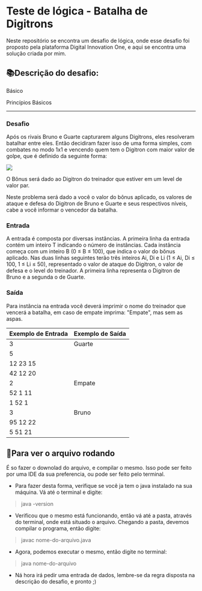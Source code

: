 # Teste de lógica - Batalha de Digitrons

Neste repositório se encontra um desafio de lógica, onde esse desafio foi proposto pela plataforma Digital Innovation One, e aqui se encontra uma solução criada por mim.


## 📚Descrição do desafio:

Básico

Princípios Básicos

----------

### Desafio

Após os rivais Bruno e Guarte capturarem alguns Digitrons, eles resolveram batalhar entre eles. Então decidiram fazer isso de uma forma simples, com combates no modo 1x1 e vencendo quem tem o Digitron com maior valor de golpe, que é definido da seguinte forma:

![](https://lh5.googleusercontent.com/nkdwBgMEOcRXbA8jUNJczbqvzJFIIP5blxvJ80AKtzNDVHzdJqgLdvxDfsD_Xoo1kazAg7qSXG4wxFgNlQt63WxNnknAwks2o1CIfZpalwBj29CpmYPU5rc_7w_VGxfPF0eRcMPJ)

O Bônus será dado ao Digitron do treinador que estiver em um level de valor par.

Neste problema será dado a você o valor do bônus aplicado, os valores de ataque e defesa do Digitron de Bruno e Guarte e seus respectivos níveis, cabe a você informar o vencedor da batalha.

### Entrada

A entrada é composta por diversas instâncias. A primeira linha da entrada contém um inteiro T indicando o número de instâncias. Cada instância começa com um inteiro B (0 ≤ B ≤ 100), que indica o valor do bônus aplicado. Nas duas linhas seguintes terão três inteiros Ai, Di e Li (1 ≤ Ai, Di ≤ 100, 1 ≤ Li ≤ 50), representado o valor de ataque do Digitron, o valor de defesa e o level do treinador. A primeira linha representa o Digitron de Bruno e a segunda o de Guarte.

### Saída

Para instância na entrada você deverá imprimir o nome do treinador que vencerá a batalha, em caso de empate imprima: "Empate", mas sem as aspas.


|Exemplo de Entrada  | Exemplo de Saída |
|--|--|
| 3 | Guarte |
| 5 |  |
| 12 23 15 |  |
| 42 12 20 |  |
| 2 | Empate |
| 52 1 11 |  |
| 1 52 1 |  |
| 3 | Bruno |
| 95 12 22 |  |
| 5 51 21 |  |


##  🎲Para ver o arquivo rodando
É so fazer o downolad do arquivo, e compilar o mesmo. Isso pode ser feito por uma IDE da sua preferencia, ou pode ser feito pelo terminal.
- Para fazer desta forma, verifique se você ja tem o java instalado na sua máquina. Vá até o terminal e digite:
> java -version
- Verificou que o mesmo está funcionando, então vá até a pasta, através do terminal, onde está situado o arquivo. Chegando a pasta, devemos compilar o programa, então digite:
> javac nome-do-arquivo.java
- Agora, podemos executar o mesmo, então digite no terminal:
> java nome-do-arquivo
- Ná hora irá pedir uma entrada de dados, lembre-se da regra disposta na descrição do desafio, e pronto ;)